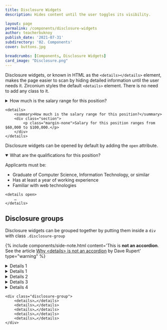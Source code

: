 ```yaml
---
title: Disclosure Widgets
description: Hides content until the user toggles its visibility.

layout: page
permalink: /components/disclosure-widgets
author: teacherbuknoy
publish_date: '2021-07-31'
subdirectory: '02. Components'
cover: buttons.jpg

breadcrumbs: [Components, Disclosure Widgets]
card_image: "Disclosure.png"
---
```


Disclosure widgets, or known in HTML as the `<details></details>` element, makes the page easier to scan by hiding detailed information until the user needs it. Zirconium styles the default `<details>` element. There is no need to add any class to it.

<article class="live-example">
    <div class="live-example__result">
        <details>
            <summary>How much is the salary range for this position?</summary>
            <div class="section">
                <p class="margin-none">Salary for this position ranges from $60,000 to $100,000.</p>
            </div>
        </details>
    </div>
    <div class="live-example__code">
        <pre class="code-snippet" data-prog-lang="html"><code data-language="html">&lt;details>
    &lt;summary>How much is the salary range for this position?&lt;/summary>
    &lt;div class="section">
        &lt;p class="margin-none">Salary for this position ranges from $60,000 to $100,000.&lt;/p>
    &lt;/div>
&lt;/details></code></pre>
    </div>
</article>

Disclosure widgets can be opened by default by adding the `open` attribute.

<article class="live-example">
    <div class="live-example__result">
        <details open>
            <summary>What are the qualifications for this position?</summary>
            <div class="section">
                <p>Applicants must be:</p>
                <ul>
                    <li>Graduate of Computer Science, Information Technology, or similar</li>
                    <li>Has at least a year of working experience</li>
                    <li>Familiar with web technologies</li>
                </ul>
            </div>
        </details>
    </div>
    <div class="live-example__code">
        <pre class="code-snippet" data-prog-lang="html"><code data-language="html">&lt;details open>
    &hellip;
&lt;/details></code></pre>
    </div>
</article>

<h2 class="weight-light h3 margin-top-l padding-top-l">Disclosure groups</h2>

Disclosure widgets can be grouped together by putting them inside a `div` with class `.disclosure-group`

{% include components/side-note.html
    content='This is <strong>not an accordion</strong>. See the article <a href="https://daverupert.com/2019/12/why-details-is-not-an-accordion/">Why &lt;details> is not an accordion</a> by Dave Rupert'
    type="warning"
%}

<article class="live-example">
    <div class="live-example__result">
        <div class="disclosure-group">
            <details>
                <summary>Details 1</summary>
                <div class="section">Paragraph 1</div>
            </details>
            <details>
                <summary>Details 1</summary>
                <div class="section">
                    <p>Paragraph 1</p>
                </div>
            </details>
            <details>
                <summary>Details 2</summary>
                <div class="section">
                    <p>Paragraph 2</p>
                </div>
            </details>
            <details>
                <summary>Details 3</summary>
                <div class="section">
                    <p>Paragraph 3</p>
                </div>
            </details>
            <details>
                <summary>Details 4</summary>
                <div class="section">
                    <p>Paragraph 4</p>
                </div>
            </details>
        </div>
    </div>
    <div class="live-example__code">
        <pre class="code-snippet" data-prog-lang="html"><code data-language="html">&lt;div class="disclosure-group">
    &lt;details>&hellip;&lt;/details>
    &lt;details>&hellip;&lt;/details>
    &lt;details>&hellip;&lt;/details>
    &lt;details>&hellip;&lt;/details>
    &lt;details>&hellip;&lt;/details>
&lt;/div></code></pre>
    </div>
</article>